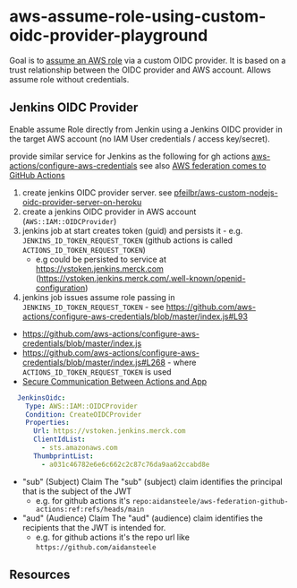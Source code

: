 # aws-assume-role-using-custom-oidc-provider-playground

Goal is to [assume an AWS role](https://docs.aws.amazon.com/STS/latest/APIReference/API_AssumeRole.html) via a custom OIDC provider.  It is based on a trust relationship between the OIDC provider and AWS account.  Allows assume role without credentials.

## Jenkins OIDC Provider

Enable assume Role directly from Jenkin using a Jenkins OIDC provider in the target AWS account (no IAM User credentials / access key/secret).

provide similar service for Jenkins as the following for gh actions [aws-actions/configure-aws-credentials](https://github.com/aws-actions/configure-aws-credentials)
see also [AWS federation comes to GitHub Actions](https://awsteele.com/blog/2021/09/15/aws-federation-comes-to-github-actions.html)


1. create jenkins OIDC provider server.  see [pfeilbr/aws-custom-nodejs-oidc-provider-server-on-heroku](https://github.com/pfeilbr/aws-custom-nodejs-oidc-provider-server-on-heroku)
1. create a jenkins OIDC provider in AWS account (`AWS::IAM::OIDCProvider`)
1. jenkins job at start creates token (guid) and persists it - e.g. `JENKINS_ID_TOKEN_REQUEST_TOKEN` (github actions is called `ACTIONS_ID_TOKEN_REQUEST_TOKEN`)
   * e.g could be persisted to service at https://vstoken.jenkins.merck.com (https://vstoken.jenkins.merck.com/.well-known/openid-configuration)
1. jenkins job issues assume role passing in `JENKINS_ID_TOKEN_REQUEST_TOKEN` - see <https://github.com/aws-actions/configure-aws-credentials/blob/master/index.js#L93>

* <https://github.com/aws-actions/configure-aws-credentials/blob/master/index.js>
* <https://github.com/aws-actions/configure-aws-credentials/blob/master/index.js#L268> - where `ACTIONS_ID_TOKEN_REQUEST_TOKEN` is used
* [Secure Communication Between Actions and App](https://github.community/t/secure-communication-between-actions-and-app/201330)

```yaml
  JenkinsOidc:
    Type: AWS::IAM::OIDCProvider
    Condition: CreateOIDCProvider
    Properties:
      Url: https://vstoken.jenkins.merck.com
      ClientIdList: 
        - sts.amazonaws.com
      ThumbprintList:
        - a031c46782e6e6c662c2c87c76da9aa62ccabd8e
```

* "sub" (Subject) Claim The "sub" (subject) claim identifies the principal that is the subject of the JWT
  * e.g. for github actions it's `repo:aidansteele/aws-federation-github-actions:ref:refs/heads/main`
* "aud" (Audience) Claim The "aud" (audience) claim identifies the recipients that the JWT is intended for.
  * e.g. for github actions it's the repo url like `https://github.com/aidansteele`

## Resources